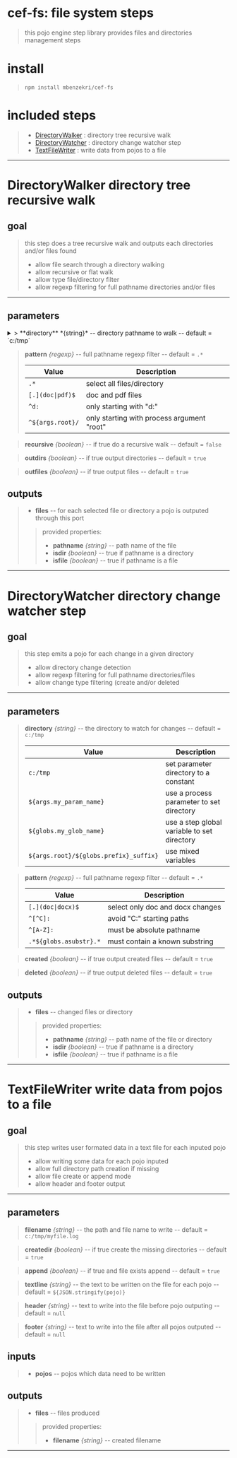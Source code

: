 
# cef-fs: file system steps
>this pojo engine step library provides files and directories management steps
# install

>`npm install mbenzekri/cef-fs`

# included steps 
>- [DirectoryWalker](#directorywalker-directory-tree-recursive-walk) : directory tree recursive walk
>- [DirectoryWatcher](#directorywatcher-directory-change-watcher-step) : directory change watcher step
>- [TextFileWriter](#textfilewriter-write-data-from-pojos-to-a-file) : write data from pojos to a file
---
# DirectoryWalker directory tree recursive walk
>

## goal

>this step does a tree recursive walk and outputs each directories and/or files found
>- allow file search through a directory walking  
>- allow recursive or flat walk 
>- allow type file/directory filter 
>- allow regexp filtering for full pathname directories and/or files 

---

## parameters
<details>
<summary>
> **directory** *{string}* -- directory pathname to walk  -- default = `c:/tmp`
</summary>

> 
>| Value | Description | 
>|-------|-------------| 
>|`c:/tmp`| set parameter directory to a constant |
>|`${args.my_param_name}`| use a process parameter to set directory |
>|`${globs.my_glob_name}`| use a step global variable to set directory |
>|`${args.root}/${globs.prefix}_suffix}`| use mixed variables |
>|`${pojo.dirname}`| use an inputed pojo property "dirname" from port "files |
</details>

> **pattern** *{regexp}* -- full pathname regexp filter  -- default = `.*`
> 
>| Value | Description | 
>|-------|-------------| 
>|`.*`| select all files/directory |
>|`[.](doc\|pdf)$`| doc and pdf files |
>|`^d:`| only starting with "d:" |
>|`^${args.root}/`| only starting with process argument "root" |

> **recursive** *{boolean}* -- if true do a recursive walk  -- default = `false`
> 

> **outdirs** *{boolean}* -- if true output directories  -- default = `true`
> 

> **outfiles** *{boolean}* -- if true output files  -- default = `true`
> 


## outputs
>- **files** -- for each selected file or directory a pojo is outputed through this port 
>> provided properties: 
>>- **pathname** *{string}* -- path name of the file
>>- **isdir** *{boolean}* -- true if pathname is a directory
>>- **isfile** *{boolean}* -- true if pathname is a file


---

# DirectoryWatcher directory change watcher step
>

## goal

>this step emits a pojo for each change in a given directory
>- allow directory change detection 
>- allow regexp filtering for full pathname directories/files 
>- allow change type filtering (create and/or deleted 

---
## parameters
> **directory** *{string}* -- the directory to watch for changes  -- default = `c:/tmp`
> 
>| Value | Description | 
>|-------|-------------| 
>|`c:/tmp`| set parameter directory to a constant |
>|`${args.my_param_name}`| use a process parameter to set directory |
>|`${globs.my_glob_name}`| use a step global variable to set directory |
>|`${args.root}/${globs.prefix}_suffix}`| use mixed variables |

> **pattern** *{regexp}* -- full pathname regexp filter  -- default = `.*`
> 
>| Value | Description | 
>|-------|-------------| 
>|`[.](doc\|docx)$`| select only doc and docx changes |
>|`^[^C]:`| avoid "C:" starting paths  |
>|`^[A-Z]:`| must be absolute pathname |
>|`.*${globs.asubstr}.*`| must contain a known substring |

> **created** *{boolean}* -- if true output created files  -- default = `true`
> 

> **deleted** *{boolean}* -- if true output deleted files   -- default = `true`
> 


## outputs
>- **files** -- changed files or directory 
>> provided properties: 
>>- **pathname** *{string}* -- path name of the file or directory
>>- **isdir** *{boolean}* -- true if pathname is a directory
>>- **isfile** *{boolean}* -- true if pathname is a file


---

# TextFileWriter write data from pojos to a file
>

## goal

>this step writes user formated data in a text file for each inputed pojo
>- allow writing some data for each pojo inputed 
>- allow full directory path creation if missing 
>- allow file create or append mode 
>- allow header and footer output 

---
## parameters
> **filename** *{string}* -- the path and file name to write  -- default = `c:/tmp/myfile.log`
> 

> **createdir** *{boolean}* -- if true create the missing directories  -- default = `true`
> 

> **append** *{boolean}* -- if true and file exists append   -- default = `true`
> 

> **textline** *{string}* -- the text to be written on the file for each pojo  -- default = `${JSON.stringify(pojo)}`
> 

> **header** *{string}* -- text to write into the file before pojo outputing  -- default = `null`
> 

> **footer** *{string}* -- text to write into the file after all pojos outputed  -- default = `null`
> 

## inputs
>- **pojos** -- pojos which data need to be written 

## outputs
>- **files** -- files produced 
>> provided properties: 
>>- **filename** *{string}* -- created filename


---

